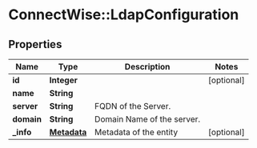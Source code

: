 # ConnectWise::LdapConfiguration

## Properties
Name | Type | Description | Notes
------------ | ------------- | ------------- | -------------
**id** | **Integer** |  | [optional] 
**name** | **String** |  | 
**server** | **String** | FQDN of the Server. | 
**domain** | **String** | Domain Name of the server. | 
**_info** | [**Metadata**](Metadata.md) | Metadata of the entity | [optional] 


